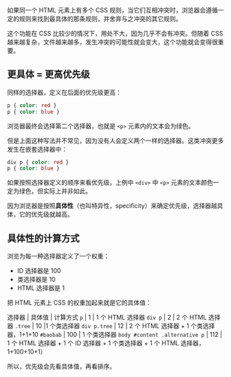 如果同一个 HTML 元素上有多个 CSS 规则，当它们互相冲突时，浏览器会遵循一定的规则来找到最具体的那条规则，并舍弃与之冲突的其它规则。

这个功能在 CSS 比较少的情况下，用处不大，因为几乎不会有冲突。但随着 CSS 越来越复杂，文件越来越多，发生冲突的可能性就会变大，这个功能就会变得很重要。

## 更具体 = 更高优先级

同样的选择器，定义在后面的优先级更高：

```css
p { color: red }
p { color: blue }
```

浏览器最终会选择第二个选择器，也就是 `<p>` 元素内的文本会为绿色。

但是上面这种写法并不常见，因为没有人会定义两个一样的选择器。这类冲突更多发生在嵌套选择器中：

```css
div p { color: red }
p { color: blue }
```

如果按照选择器定义的顺序来看优先级，上例中 `<div>` 中 `<p>` 元素的文本颜色一定为绿色，但实际上并非如此。

因为浏览器是按照**具体性**（也叫特异性，specificity）来确定优先级，选择器越具体，它的优先级就越高。

## 具体性的计算方式

浏览为每一种选择器定义了一个权重：

* ID 选择器是 100
* 类选择器是 10
* HTML 选择器是 1

把 HTML 元素上 CSS 的权重加起来就是它的具体值：

选择器 | 具体值 | 计算方式
`p` | 1 | 1 个 HTML 选择器
`div p` | 2 | 2 个 HTML 选择器
`.tree` | 10 |1 个类选择器
`div p.tree` | 12 | 2 个 HTML 选择器 + 1 个类选择器，1+1+10
`#baobab` | 100 | 1 个类选择器
`body #content .alternative p` | 112 | 1 个 HTML 选择器 + 1 个 ID 选择器 + 1 个类选择器 + 1 个 HTML 选择器，1+100+10+1） 

所以，优先级会先看具体值，再看排序。